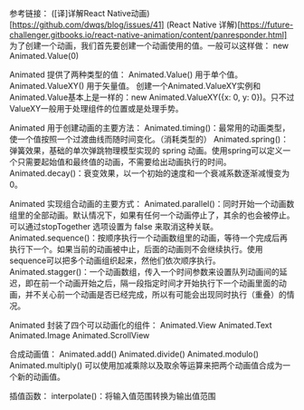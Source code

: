 参考链接：
([译]详解React Native动画)[https://github.com/dwqs/blog/issues/41]
(React Native 详解)[https://future-challenger.gitbooks.io/react-native-animation/content/panresponder.html]
为了创建一个动画，我们首先要创建一个动画使用的值。一般可以这样做：
new Animated.Value(0)

Animated 提供了两种类型的值：
Animated.Value() 用于单个值。
Animated.ValueXY() 用于矢量值。
创建一个Animated.ValueXY实例和Animated.Value基本上是一样的：new Animated.ValueXY({x: 0, y: 0})。只不过ValueXY一般用于处理组件的位置或是处理手势。

Animated 用于创建动画的主要方法：
Animated.timing()：最常用的动画类型，使一个值按照一个过渡曲线而随时间变化。（消耗类型的）
Animated.spring()：弹簧效果，基础的单次弹跳物理模型实现的 spring 动画。使用spring可以定义一个只需要起始值和最终值的动画，不需要给出动画执行的时间。
Animated.decay()：衰变效果，以一个初始的速度和一个衰减系数逐渐减慢变为0。

Animated 实现组合动画的主要方式：
Animated.parallel()：同时开始一个动画数组里的全部动画。默认情况下，如果有任何一个动画停止了，其余的也会被停止。可以通过stopTogether 选项设置为 false 来取消这种关联。
Animated.sequence()：按顺序执行一个动画数组里的动画，等待一个完成后再执行下一个。如果当前的动画被中止，后面的动画则不会继续执行。使用sequence可以把多个动画组织起来，然他们依次顺序执行。
Animated.stagger()：一个动画数组，传入一个时间参数来设置队列动画间的延迟，即在前一个动画开始之后，隔一段指定时间才开始执行下一个动画里面的动画，并不关心前一个动画是否已经完成，所以有可能会出现同时执行（重叠）的情况。

Animated 封装了四个可以动画化的组件：
Animated.View
Animated.Text
Animated.Image
Animated.ScrollView

合成动画值：
Animated.add()
Animated.divide()
Animated.modulo()
Animated.multiply()
可以使用加减乘除以及取余等运算来把两个动画值合成为一个新的动画值。

插值函数：
interpolate()：将输入值范围转换为输出值范围